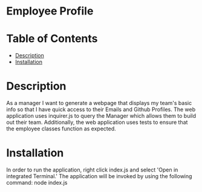 # <b>Employee Profile</b>
  

  # <b>Table of Contents</b>
  - [Description](#description)
  - [Installation](#installation)
 
  # Description
  <p>As a manager I want to generate a webpage that displays my team's basic info so that I have quick access to their Emails and Github Profiles. The web application uses inquirer.js to query the Manager which allows them to build out their team. Additionally, the web application uses tests to ensure that the employee classes function as expected.</p>

  # Installation
  <p>In order to run the application, right click index.js and select 'Open in integrated Terminal.' The application will be invoked by using the following command: node index.js</p>
